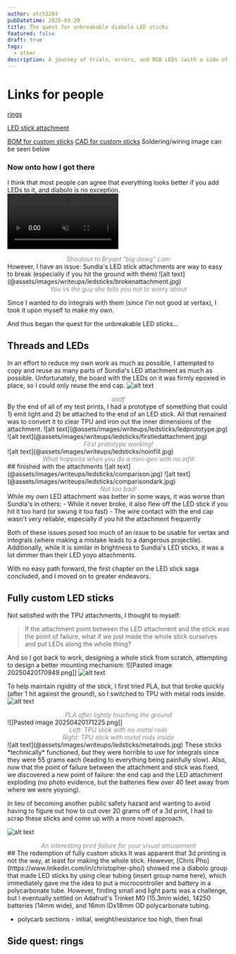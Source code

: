 ```yaml
---
author: atch2203
pubDatetime: 2025-03-20
title: The quest for unbreakable diabolo LED sticks
featured: false
draft: true
tags:
  - other
description: A journey of trials, errors, and RGB LEDs (with a side of magforce rings)
---
```

# Links for people
[rings](https://cad.onshape.com/documents/ef44f07510415427593272c5/w/335d813986e4bbf1b998e1ed/e/3d402b5cbd4970cf173c050d?renderMode=0&uiState=67dc828452500464e79a29ff)

[LED stick attachment](https://cad.onshape.com/documents/2f172437386052dd5692cff2/w/3c3cbeae348244a1abd02d45/e/f236c0c66763af97218da1e9?renderMode=0&uiState=67dc802656e2f57f79daf283)

[BOM for custom sticks](https://docs.google.com/spreadsheets/d/1AGBjD4QgN3zay3sqjv-TY1QxXT6H7o_dQcXg4EoeE98/edit?usp=sharing)
[CAD for custom sticks](https://cad.onshape.com/documents/1d5338fab54cf7945d5026d9/w/bd0ecd5b70426e0669c48a16/e/12736169232025d556fdddc3?renderMode=0&uiState=680557fb16208c54fe85de3b)
Soldering/wiring image can be seen below

### Now onto how I got there
I think that most people can agree that everything looks better if you add LEDs to it, and diabolo is no exception.
<video style="margin: auto;" width="50%" autoplay muted controls>
  <source src="/blog/assets/bigdawg.mp4" type="video/mp4">
</video>
<div align="center" style="color:#888888"><em>Shoutout to Bryant "big dawg" Lam</em></div>
However, I have an issue: Sundia's LED stick attachments are way to easy to break (especially if you hit the ground with them)
![alt text](@assets/images/writeups/ledsticks/brokenattachment.jpg)
<div align="center" style="color:#888888"><em>You vs the guy she tells you not to worry about</em></div>

Since I wanted to do integrals with them (since I'm not good at vertax), I took it upon myself to make my own.

And thus began the quest for the unbreakable LED sticks...

## Threads and LEDs
In an effort to reduce my own work as much as possible, I attempted to copy and reuse as many parts of Sundia's LED attachment as much as possible. Unfortunately, the board with the LEDs on it was firmly epoxied in place, so I could only reuse the end cap.
![alt text](@assets/images/writeups/ledsticks/ledapart.jpg)
<div align="center" style="color:#888888"><em>asdf</em></div>
By the end of all of my test prints, I had a prototype of something that could 1) emit light and 2) be attached to the end of an LED stick. All that remained was to convert it to clear TPU and iron out the inner dimensions of the attachment.
![alt text](@assets/images/writeups/ledsticks/ledprototype.jpg)
![alt text](@assets/images/writeups/ledsticks/firstledattachment.jpg)
<div align="center" style="color:#888888"><em>First prototype working!</em></div>
![alt text](@assets/images/writeups/ledsticks/noinfill.jpg)
<div align="center" style="color:#888888"><em>What happens when you do a mini-gen with no infill</em></div>
## finished with the attachments
![alt text](@assets/images/writeups/ledsticks/comparison.jpg)
![alt text](@assets/images/writeups/ledsticks/comparisondark.jpg)
<div align="center" style="color:#888888"><em>Not too bad!</em></div>
While my own LED attachment was better in some ways, it was worse than Sundia's in others:
- While it never broke, it also flew off the LED stick if you hit it too hard (or swung it too fast)
- The wire contact with the end cap wasn't very reliable, especially if you hit the attachment frequently

Both of these issues posed too much of an issue to be usable for vertax and integrals (where making a mistake leads to a dangerous projectile). Additionally, while it is similar in brightness to Sundia's LED sticks, it was a lot dimmer than their LED yoyo attachments.

With no easy path forward, the first chapter on the LED stick saga concluded, and I moved on to greater endeavors.
## Fully custom LED sticks
Not satisfied with the TPU attachments, I thought to myself:
> If the attachment point between the LED attachment and the stick was the point of failure, what if we just made the whole stick ourselves and put LEDs along the whole thing?

And so I got back to work, designing a whole stick from scratch, attempting to design a better mounting mechanism:
![[Pasted image 20250420170949.png]]
![alt text](@assets/images/writeups/ledsticks/diywhole.jpg)

To help maintain rigidity of the stick, I first tried PLA, but that broke quickly (after 1 hit against the ground), so I switched to TPU with metal rods inside.
![alt text](@assets/images/writeups/ledsticks/plastick.jpg)
<div align="center" style="color:#888888"><em>PLA after lightly touching the ground</em></div>
![[Pasted image 20250420171225.png]]
<div align="center" style="color:#888888"><em>Left: TPU stick with no metal rods<br />Right: TPU stick with metal rods inside</em></div>
![alt text](@assets/images/writeups/ledsticks/metalrods.jpg)
These sticks *technically* functioned, but they were horrible to use for integrals since they were 55 grams each (leading to everything being painfully slow).
Also, now that the point of failure between the attachment and stick was fixed, we discovered a new point of failure: the end cap and the LED attachment exploding (no photo evidence, but the batteries flew over 40 feet away from where we were yoyoing).

In lieu of becoming another public safety hazard and wanting to avoid having to figure out how to cut over 20 grams off of a 3d print, I had to scrap these sticks and come up with a more novel approach.

![alt text](@assets/images/writeups/ledsticks/interestingfailure.jpg)
<div align="center" style="color:#888888"><em>An interesting print failure for your visual amusement</em></div>
## The redemption of fully custom sticks
It was apparent that 3d printing is not the way, at least for making the whole stick. However, [Chris Pho](https://www.linkedin.com/in/christopher-pho/) showed me a diabolo group that made LED sticks by using clear tubing (insert group name here), which immediately gave me the idea to put a microcontroller and battery in a polycarbonate tube. However, finding small and light parts was a challenge, but I eventually settled on Adafruit's Trinket M0 (15.3mm wide), 14250 batteries (14mm wide), and 16mm IDx18mm OD polycarbonate tubing.


- polycarb sections - initial, weight/resistance too high, then final

## Side quest: rings
